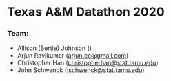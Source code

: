 # Texas A&M Datathon 2020

### Team: 
- Allison (Bertie) Johnson ()
- Arjun Ravikumar (arjun.cc@gmail.com)
- Christopher Han (christopherhan@stat.tamu.edu)
- John Schwenck (jschwenck@stat.tamu.edu)

